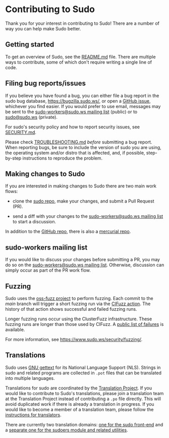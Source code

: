 Contributing to Sudo
====================

Thank you for your interest in contributing to Sudo!  There are a
number of way you can help make Sudo better.

## Getting started

To get an overview of Sudo, see the [README.md](../README.md) file.
There are multiple ways to contribute, some of which don't require
writing a single line of code.

## Filing bug reports/issues

If you believe you have found a bug, you can either file a bug
report in the sudo bug database, https://bugzilla.sudo.ws/, or open
a [GitHub issue](https://github.com/sudo-project/sudo/issues),
whichever you find easier.  If you would prefer to use email,
messages may be sent to the [sudo-workers@sudo.ws mailing
list](https://www.sudo.ws/mailman/listinfo/sudo-workers) (public)
or to sudo@sudo.ws (private).

For sudo's security policy and how to report security issues, see
[SECURITY.md](SECURITY.md).

Please check [TROUBLESHOOTING.md](TROUBLESHOOTING.md) *before*
submitting a bug report.  When reporting bugs, be sure to include
the version of sudo you are using, the operating system and/or
distro that is affected, and, if possible, step-by-step instructions
to reproduce the problem.

## Making changes to Sudo

If you are interested in making changes to Sudo there are two main
work flows:

 * clone the [sudo repo](https://github.com/sudo-project/sudo), make
   your changes, and submit a Pull Request (PR).

 * send a diff with your changes to the [sudo-workers@sudo.ws mailing
   list](https://www.sudo.ws/mailman/listinfo/sudo-workers) to start
   a discussion.

In addition to the [GitHub repo](https://github.com/sudo-project/sudo),
there is also a [mercurial repo](https://www.sudo.ws/repos/sudo).

## sudo-workers mailing list

If you would like to discuss your changes before submitting a
PR, you may do so on the [sudo-workers@sudo.ws mailing
list](https://www.sudo.ws/mailman/listinfo/sudo-workers).
Otherwise, discussion can simply occur as part of the PR work flow.

## Fuzzing

Sudo uses the [oss-fuzz project](https://github.com/google/oss-fuzz.git)
to perform fuzzing.  Each commit to the _main_ branch will trigger
a short fuzzing run via the [CIFuzz
action](https://github.com/sudo-project/sudo/actions/workflows/main.yml).
The history of that action shows successful and failed fuzzing runs.

Longer fuzzing runs occur using the ClusterFuzz infrastructure.  These
fuzzing runs are longer than those used by CIFuzz.  A [public list of
failures](https://bugs.chromium.org/p/oss-fuzz/issues/list?q=sudoers)
is available.

For more information, see https://www.sudo.ws/security/fuzzing/.

## Translations

Sudo uses [GNU gettext](https://www.gnu.org/software/gettext/) for
its National Language Support (NLS).  Strings in sudo and related
programs are collected in `.pot` files that can be translated into
multiple languages.

Translations for sudo are coordinated by the [Translation
Project](https://translationproject.org).  If you would like to
contribute to Sudo's translations, please join a translation team
at the Translation Project instead of contributing a `.po` file
directly.  This will avoid duplicated work if there is already a
translation in progress.  If you would like to become a member of
a translation team, please follow the [instructions for
translators](https://translationproject.org/html/translators.html).

There are currently two translation domains: [one for the sudo
front-end](https://translationproject.org/domain/sudo.html) and a
[separate one for the sudoers module and related
utilities](https://translationproject.org/domain/sudoers.html).
